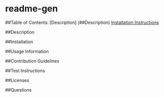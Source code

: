# readme-gen

  ##Table of Contents:
  [Description] (##Description)
  [Installation Instructions](##Installation)

  ##Description

  ##Installation
  
  ##Usage Information
  
  ##Contribution Guidelines
  
  ##Test Instructions
  
  ##Licenses  
  
  ##Questions